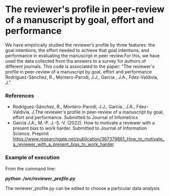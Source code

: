 # The reviewer's profile in peer-review of a manuscript by goal, effort and performance
We have empirically studied the reviewer’s profile by three features: the goal intentions, the effort needed to achieve that goal intentions, and performance in evaluating the manuscript in peer review.For this, we have used the data collected from tha answers to a survey for authors of different journals.
This code is associated to the paper: "The reviewer's profile in peer-review of a manuscript by goal, effort and performance
Rodríguez-Sánchez, R., Montero-Parodi, J.J., García , J.A., Fdez-Valdivia, J."

### References
* Rodríguez-Sánchez, R., Montero-Parodi, J.J., García , J.A., Fdez-Valdivia, J.The reviewer's profile in peer-review of a manuscript by goal, effort and performance. Submitted to Journal of Infometrics
* Garcia J.A., M.-P. J.-S.-V. (2022). How to motivate a reviewer with a present bias to work harder. Submitted to Journal of Information Science. Preprint https://www.researchgate.net/publication/367379661_How_to_motivate_a_reviewer_with_a_present_bias_to_work_harder.

### Example of execution
From the command line:

***python ./src/reviewer_profile.py***

The reviewer_profile.py can be edited to choose a particular data analysis

